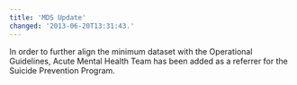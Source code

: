 ```yaml
---
title: 'MDS Update'
changed: '2013-06-20T13:31:43.'
---
```


<p>In order to further align the minimum dataset with the Operational Guidelines, Acute Mental Health Team has been added as a referrer for the Suicide Prevention Program.</p>   
